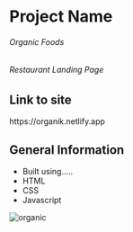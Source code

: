 


<h1>Project Name</h1>
<h6>Organic Foods</h6>
<h6>Restaurant Landing Page<h6/>

<h2>Link to site</h2>
<p>https://organik.netlify.app<p/>

<h2>General Information</h2>
<ul>
  <li>Built using.....</li>
  <li>HTML</li>
  <li>CSS</li>
  <li>Javascript</li>
 </ul>
  
  ![organic](https://user-images.githubusercontent.com/82509653/172456295-a421346f-7913-4f2c-93df-6f059b60df1e.PNG)

  
